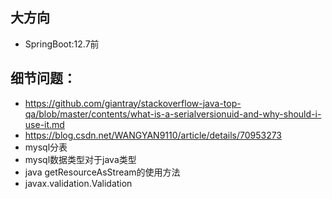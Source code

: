 ## 大方向
* SpringBoot:12.7前

## 细节问题：
* https://github.com/giantray/stackoverflow-java-top-qa/blob/master/contents/what-is-a-serialversionuid-and-why-should-i-use-it.md
* https://blog.csdn.net/WANGYAN9110/article/details/70953273
* mysql分表
* mysql数据类型对于java类型
* java getResourceAsStream的使用方法
* javax.validation.Validation
